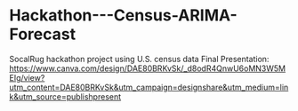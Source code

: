 # Hackathon---Census-ARIMA-Forecast
SocalRug hackathon project using U.S. census data
Final Presentation: 
https://www.canva.com/design/DAE80BRKvSk/_d8odR4QnwU6oMN3W5MEIg/view?utm_content=DAE80BRKvSk&utm_campaign=designshare&utm_medium=link&utm_source=publishpresent
